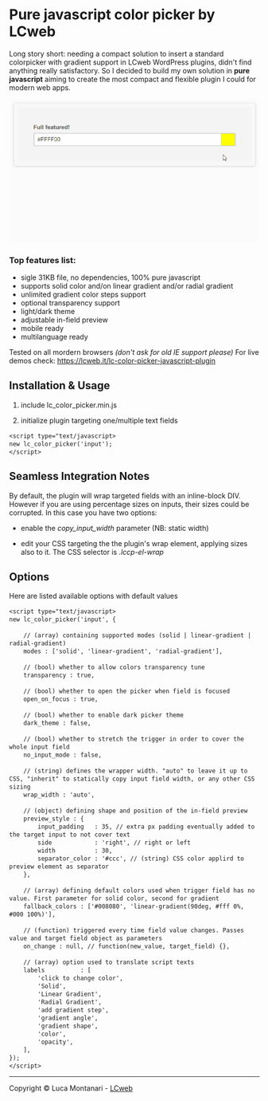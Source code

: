 # Pure javascript color picker by LCweb

Long story short: needing a compact solution to insert a standard colorpicker with gradient support in LCweb WordPress plugins, didn't find anything really satisfactory.
So I decided to build my own solution in **pure javascript** aiming to create the most compact and flexible plugin I could for modern web apps.

![](picker_preview.gif)

### Top features list:

- sigle 31KB file, no dependencies, 100% pure javascript
- supports solid color and/on linear gradient and/or radial gradient
- unlimited gradient color steps support
- optional transparency support
- light/dark theme
- adjustable in-field preview
- mobile ready
- multilanguage ready


Tested on all mordern browsers *(don't ask for old IE support please)*
For live demos check: https://lcweb.it/lc-color-picker-javascript-plugin



## Installation & Usage

1. include lc_color_picker.min.js

2. initialize plugin targeting one/multiple text fields


```
<script type="text/javascript>
new lc_color_picker('input');
</script>
```



## Seamless Integration Notes

By default, the plugin will wrap targeted fields with an inline-block DIV. However if you are using percentage sizes on inputs, their sizes could be corrupted.
In this case you have two options:

- enable the *copy_input_width* parameter (NB: static width)

- edit your CSS targeting the the plugin's wrap element, applying sizes also to it. The CSS selector is *.lccp-el-wrap*



## Options

Here are listed available options with default values


```
<script type="text/javascript>
new lc_color_picker('input', {

    // (array) containing supported modes (solid | linear-gradient | radial-gradient) 
    modes : ['solid', 'linear-gradient', 'radial-gradient'], 
    
    // (bool) whether to allow colors transparency tune
    transparency : true, 
    
    // (bool) whether to open the picker when field is focused
    open_on_focus : true, 
    
    // (bool) whether to enable dark picker theme
    dark_theme : false, 
    
    // (bool) whether to stretch the trigger in order to cover the whole input field
    no_input_mode : false, 
    
    // (string) defines the wrapper width. "auto" to leave it up to CSS, "inherit" to statically copy input field width, or any other CSS sizing 
    wrap_width : 'auto',
   
    // (object) defining shape and position of the in-field preview
    preview_style : { 
        input_padding   : 35, // extra px padding eventually added to the target input to not cover text
        side            : 'right', // right or left
        width           : 30,
        separator_color : '#ccc', // (string) CSS color applird to preview element as separator
    },
    
    // (array) defining default colors used when trigger field has no value. First parameter for solid color, second for gradient
    fallback_colors : ['#008080', 'linear-gradient(90deg, #fff 0%, #000 100%)'], 

    // (function) triggered every time field value changes. Passes value and target field object as parameters
    on_change : null, // function(new_value, target_field) {},

    // (array) option used to translate script texts
    labels          : [ 
        'click to change color',
        'Solid',
        'Linear Gradient',
        'Radial Gradient',
        'add gradient step',
        'gradient angle',
        'gradient shape',
        'color',
        'opacity',
    ],
});
</script>
```



* * *


Copyright &copy; Luca Montanari - [LCweb](https://lcweb.it)
